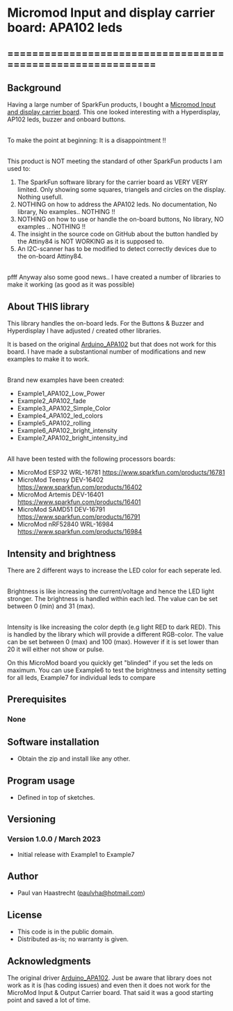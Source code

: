 # Micromod Input and display carrier board: APA102 leds
## ===========================================================

## Background
Having a large number of SparkFun products, I bought a [Micromod Input and display carrier board](https://www.sparkfun.com/products/16985). This one looked interesting with a Hyperdisplay, AP102 leds, buzzer and onboard buttons.

<br>To make the point at beginning: It is a disappointment !!

<br>This product is NOT meeting the standard of other SparkFun products I am used to:
1. The SparkFun software library for the carrier board as VERY VERY limited. Only showing some squares, triangels and circles on the display. Nothing usefull.
2. NOTHING on how to address the APA102 leds. No documentation, No library, No examples.. NOTHING !!
3. NOTHING on how to use or handle the on-board buttons, No library, NO examples .. NOTHING !!
4. The insight in the source code on GitHub about the button handled by the Attiny84 is NOT WORKING as it is supposed to.
5. An I2C-scanner has to be modified to detect correctly devices due to the on-board Attiny84.

<br> pfff Anyway also some good news.. I have created a number of libraries to make it working (as good as it was possible)

## About THIS library
This library handles the on-board leds. For the Buttons & Buzzer and Hyperdisplay I have adjusted / created other libraries.

It is based on the original [Arduino_APA102](https://github.com/arduino-libraries/Arduino_APA102) but that does not work for this board. I have made a substantional number of modifications and new examples to make it to work.

<br>Brand new examples have been created:
 * Example1_APA102_Low_Power
 * Example2_APA102_fade
 * Example3_APA102_Simple_Color
 * Example4_APA102_led_colors
 * Example5_APA102_rolling
 * Example6_APA102_bright_intensity
 * Example7_APA102_bright_intensity_ind

<br>All have been tested with the following processors boards:
 * MicroMod ESP32 WRL-16781  https://www.sparkfun.com/products/16781
 * MicroMod Teensy DEV-16402 https://www.sparkfun.com/products/16402
 * MicroMod Artemis DEV-16401 https://www.sparkfun.com/products/16401
 * MicroMod SAMD51 DEV-16791 https://www.sparkfun.com/products/16791
 * MicroMod nRF52840 WRL-16984 https://www.sparkfun.com/products/16984

## Intensity and brightness
There are 2 different ways to increase the LED color for each seperate led.

<br>Brightness is like increasing the current/voltage and hence the LED light stronger. The brightness is handled within each led. The value can be set between 0 (min) and 31 (max).

<br>Intensity is like increasing the color depth (e.g light RED to dark RED). This is handled by the library which will provide a different RGB-color. The value can be set between 0 (max) and 100 (max). However if it is set lower than 20 it will either not show or pulse.

On this MicroMod board you quickly get "blinded" if you set the leds on maximum. You can use Example6 to test the brightness and intensity setting for all leds, Example7 for individual leds to compare

## Prerequisites

### None

## Software installation
 * Obtain the zip and install like any other.

## Program usage
 * Defined in top of sketches.

## Versioning

### Version 1.0.0 / March 2023
 * Initial release with Example1 to Example7

## Author
 * Paul van Haastrecht (paulvha@hotmail.com)

## License
 * This code is in the public domain.
 * Distributed as-is; no warranty is given.

## Acknowledgments

The original driver [Arduino_APA102](https://github.com/arduino-libraries/Arduino_APA102).
Just be aware that library does not work as it is (has coding issues) and even then it does not work for the MicroMod Input & Output Carrier board. That said it was a good starting point and saved a lot of time.
